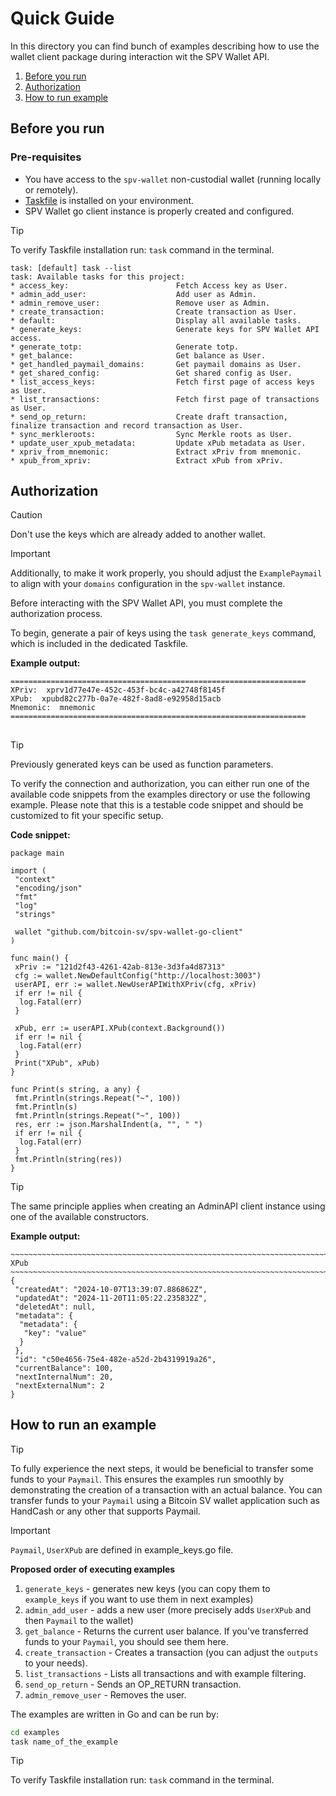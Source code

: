 # Quick Guide

In this directory you can find bunch of examples describing how to use
the wallet client package during interaction wit the SPV Wallet API.

1. [Before you run](#before-you-run)
1. [Authorization](#authorization)
1. [How to run example](#how-to-run-an-example)

## Before you run

### Pre-requisites

- You have access to the `spv-wallet` non-custodial wallet (running locally or remotely).
- [Taskfile](https://taskfile.dev/installation/) is installed on your environment.
- SPV Wallet go client instance is properly created and configured.

> [!TIP]
> To verify Taskfile installation run: `task` command in the terminal.

```
task: [default] task --list
task: Available tasks for this project:
* access_key:                        Fetch Access key as User.
* admin_add_user:                    Add user as Admin.
* admin_remove_user:                 Remove user as Admin.
* create_transaction:                Create transaction as User.
* default:                           Display all available tasks.
* generate_keys:                     Generate keys for SPV Wallet API access.
* generate_totp:                     Generate totp.
* get_balance:                       Get balance as User.
* get_handled_paymail_domains:       Get paymail domains as User.
* get_shared_config:                 Get shared config as User.
* list_access_keys:                  Fetch first page of access keys as User.
* list_transactions:                 Fetch first page of transactions as User.
* send_op_return:                    Create draft transaction, finalize transaction and record transaction as User.
* sync_merkleroots:                  Sync Merkle roots as User.
* update_user_xpub_metadata:         Update xPub metadata as User.
* xpriv_from_mnemonic:               Extract xPriv from mnemonic.
* xpub_from_xpriv:                   Extract xPub from xPriv.
```

## Authorization

> [!CAUTION]
> Don't use the keys which are already added to another wallet.

> [!IMPORTANT]
> Additionally, to make it work properly, you should adjust the `ExamplePaymail` to align with your `domains` configuration in the `spv-wallet` instance.

Before interacting with the SPV Wallet API, you must complete the authorization process.

To begin, generate a pair of keys using the `task generate_keys` command, which is included in the dedicated Taskfile.

**Example output:**

```
==================================================================
XPriv:  xprv1d77e47e-452c-453f-bc4c-a42748f8145f
XPub:  xpubd82c277b-0a7e-482f-8ad8-e92958d15acb
Mnemonic:  mnemonic
==================================================================
```

##

> [!TIP]
> Previously generated keys can be used as function parameters.

To verify the connection and authorization, you can either run one of the available code snippets from the examples directory or use the following example. Please note that this is a testable code snippet and should be customized to fit your specific setup.

**Code snippet:**

```
package main

import (
 "context"
 "encoding/json"
 "fmt"
 "log"
 "strings"

 wallet "github.com/bitcoin-sv/spv-wallet-go-client"
)

func main() {
 xPriv := "121d2f43-4261-42ab-813e-3d3fa4d87313"
 cfg := wallet.NewDefaultConfig("http://localhost:3003")
 userAPI, err := wallet.NewUserAPIWithXPriv(cfg, xPriv)
 if err != nil {
  log.Fatal(err)
 }

 xPub, err := userAPI.XPub(context.Background())
 if err != nil {
  log.Fatal(err)
 }
 Print("XPub", xPub)
}

func Print(s string, a any) {
 fmt.Println(strings.Repeat("~", 100))
 fmt.Println(s)
 fmt.Println(strings.Repeat("~", 100))
 res, err := json.MarshalIndent(a, "", " ")
 if err != nil {
  log.Fatal(err)
 }
 fmt.Println(string(res))
}
```

> [!TIP]
> The same principle applies when creating an AdminAPI client instance using one of the available constructors.

**Example output:**

```
~~~~~~~~~~~~~~~~~~~~~~~~~~~~~~~~~~~~~~~~~~~~~~~~~~~~~~~~~~~~~~~~~~~~~~~~~~~~~~~~~~~~~~~~~~~~~~~~~~~~
XPub
~~~~~~~~~~~~~~~~~~~~~~~~~~~~~~~~~~~~~~~~~~~~~~~~~~~~~~~~~~~~~~~~~~~~~~~~~~~~~~~~~~~~~~~~~~~~~~~~~~~~
{
 "createdAt": "2024-10-07T13:39:07.886862Z",
 "updatedAt": "2024-11-20T11:05:22.235832Z",
 "deletedAt": null,
 "metadata": {
  "metadata": {
   "key": "value"
  }
 },
 "id": "c50e4656-75e4-482e-a52d-2b4319919a26",
 "currentBalance": 100,
 "nextInternalNum": 20,
 "nextExternalNum": 2
}
```

## How to run an example

> [!TIP]
> To fully experience the next steps, it would be beneficial to transfer some funds to your `Paymail`. This ensures the examples run smoothly by demonstrating the creation of a transaction with an actual balance. You can transfer funds to your `Paymail` using a Bitcoin SV wallet application such as HandCash or any other that supports Paymail.

> [!IMPORTANT]
> `Paymail`, `UserXPub` are defined in example_keys.go file. 

**Proposed order of executing examples**

1. `generate_keys` - generates new keys (you can copy them to `example_keys` if you want to use them in next examples)
1. `admin_add_user` - adds a new user (more precisely adds `UserXPub` and then `Paymail` to the wallet)
1. `get_balance` - Returns the current user balance. If you've transferred funds to your `Paymail`, you should see them here.
1. `create_transaction` - Creates a transaction (you can adjust the `outputs` to your needs).
1. `list_transactions` - Lists all transactions and with example filtering.
1. `send_op_return` - Sends an OP_RETURN transaction.
1. `admin_remove_user` - Removes the user.


The examples are written in Go and can be run by:

```bash
cd examples
task name_of_the_example
```

> [!TIP]
> To verify Taskfile installation run: `task` command in the terminal.
